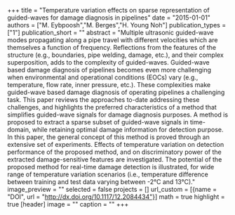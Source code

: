 +++
title = "Temperature variation effects on sparse representation of guided-waves for damage diagnosis in pipelines"
date = "2015-01-01"
authors = ["M. Eybpoosh","M. Berges","H. Young Noh"]
publication_types = ["1"]
publication_short = ""
abstract = "Multiple ultrasonic guided-wave modes propagating along a pipe travel with different velocities which are themselves a function of frequency. Reflections from the features of the structure (e.g., boundaries, pipe welding, damage, etc.), and their complex superposition, adds to the complexity of guided-waves. Guided-wave based damage diagnosis of pipelines becomes even more challenging when environmental and operational conditions (EOCs) vary (e.g., temperature, flow rate, inner pressure, etc.). These complexities make guided-wave based damage diagnosis of operating pipelines a challenging task. This paper reviews the approaches to-date addressing these challenges, and highlights the preferred characteristics of a method that simplifies guided-wave signals for damage diagnosis purposes. A method is proposed to extract a sparse subset of guided-wave signals in time-domain, while retaining optimal damage information for detection purpose. In this paper, the general concept of this method is proved through an extensive set of experiments. Effects of temperature variation on detection performance of the proposed method, and on discriminatory power of the extracted damage-sensitive features are investigated. The potential of the proposed method for real-time damage detection is illustrated, for wide range of temperature variation scenarios (i.e., temperature difference between training and test data varying between -2°C and 13°C)."
image_preview = ""
selected = false
projects = []
url_custom = [{name = "DOI", url = "http://dx.doi.org/10.1117/12.2084434"}]
math = true
highlight = true
[header]
image = ""
caption = ""
+++

